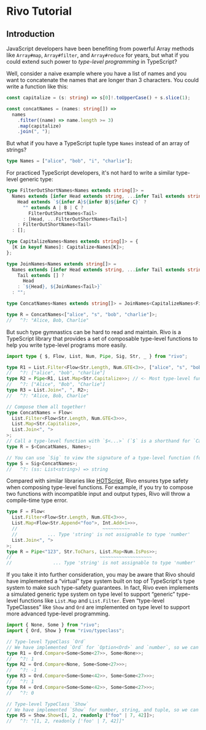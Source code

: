 # Rivo Tutorial

## Introduction

JavaScript developers have been benefiting from powerful Array methods like `Array#map`, `Array#filter`, and `Array#reduce` for years, but what if you could extend such power to _type-level programming_ in TypeScript?

Well, consider a naive example where you have a list of names and you want to concatenate the names that are longer than 3 characters. You could write a function like this:

```typescript
const capitalize = (s: string) => s[0]!.toUpperCase() + s.slice(1);

const concatNames = (names: string[]) =>
  names
    .filter((name) => name.length >= 3)
    .map(capitalize)
    .join(", ");
```

But what if you have a TypeScript tuple type `Names` instead of an array of strings?

```typescript
type Names = ["alice", "bob", "i", "charlie"];
```

For practiced TypeScript developers, it's not hard to write a similar type-level generic type:

```typescript
type FilterOutShortNames<Names extends string[]> =
  Names extends [infer Head extends string, ...infer Tail extends string[]] ?
    Head extends `${infer A}${infer B}${infer C}` ?
      "" extends A | B | C ?
        FilterOutShortNames<Tail>
      : [Head, ...FilterOutShortNames<Tail>]
    : FilterOutShortNames<Tail>
  : [];

type CapitalizeNames<Names extends string[]> = {
  [K in keyof Names]: Capitalize<Names[K]>;
};

type JoinNames<Names extends string[]> =
  Names extends [infer Head extends string, ...infer Tail extends string[]] ?
    Tail extends [] ?
      Head
    : `${Head}, ${JoinNames<Tail>}`
  : "";

type ConcatNames<Names extends string[]> = JoinNames<CapitalizeNames<FilterOutShortNames<Names>>>;

type R = ConcatNames<["alice", "s", "bob", "charlie"]>;
//   ^?: "Alice, Bob, Charlie"
```

But such type gymnastics can be hard to read and maintain. Rivo is a TypeScript library that provides a set of composable type-level functions to help you write type-level programs more easily.

```typescript
import type { $, Flow, List, Num, Pipe, Sig, Str, _ } from "rivo";

type R1 = List.Filter<Flow<Str.Length, Num.GTE<3>>, ["alice", "s", "bob", "charlie"]>;
//   ^?: ["alice", "bob", "charlie"]
type R2 = Pipe<R1, List.Map<Str.Capitalize>>; // <- Most type-level functions exported by Rivo are auto-curried
//   ^?: ["Alice", "Bob", "Charlie"]
type R3 = List.Join<", ", R2>;
//   ^?: "Alice, Bob, Charlie"

// Compose them all together!
type ConcatNames = Flow<
  List.Filter<Flow<Str.Length, Num.GTE<3>>>,
  List.Map<Str.Capitalize>,
  List.Join<", ">
>;
// Call a type-level function with `$<...>` (`$` is a shorthand for `Call`)
type R = $<ConcatNames, Names>;

// You can use `Sig` to view the signature of a type-level function (for debugging purpose)
type S = Sig<ConcatNames>;
//   ^?: (ss: List<string>) => string
```

Compared with similar libraries like [HOTScript](https://github.com/gvergnaud/hotscript), Rivo ensures type safety when composing type-level functions. For example, if you try to compose two functions with incompatible input and output types, Rivo will throw a compile-time type error.

```typescript
type F = Flow<
  List.Filter<Flow<Str.Length, Num.GTE<3>>>,
  List.Map<Flow<Str.Append<"foo">, Int.Add<1>>>,
  //                               ~~~~~~~~~~
  //           ... Type 'string' is not assignable to type 'number'
  List.Join<", ">
>;
type R = Pipe<"123", Str.ToChars, List.Map<Num.IsPos>>;
//                                ~~~~~~~~~~~~~~~~~~~
//               ... Type 'string' is not assignable to type 'number'
```

If you take it into further consideration, you may be aware that Rivo should have implemented a “virtual” type system built on top of TypeScript's type system to make such type-safety guarantees. In fact, Rivo even implements a simulated generic type system on type level to support “generic” type-level functions like `List.Map` and `List.Filter`. Even “type-level TypeClasses” like `Show` and `Ord` are implemented on type level to support more advanced type-level programming.

```typescript
import { None, Some } from "rivo";
import { Ord, Show } from "rivo/typeclass";

// Type-level TypeClass `Ord`
// We have implemented `Ord` for `Option<Ord>` and `number`, so we can compare them
type R1 = Ord.Compare<Some<Some<27>>, Some<None>>;
//   ^?: 1
type R2 = Ord.Compare<None, Some<Some<27>>>;
//   ^?: -1
type R3 = Ord.Compare<Some<Some<42>>, Some<Some<27>>>;
//   ^?: 1
type R4 = Ord.Compare<Some<Some<42>>, Some<Some<27>>>;
//   ^?: 0

// Type-level TypeClass `Show`
// We have implemented `Show` for number, string, and tuple, so we can stringify them
type R5 = Show.Show<[1, 2, readonly ["foo" | 7, 42]]>;
//   ^?: "[1, 2, readonly ['foo' | 7, 42]]"
```
